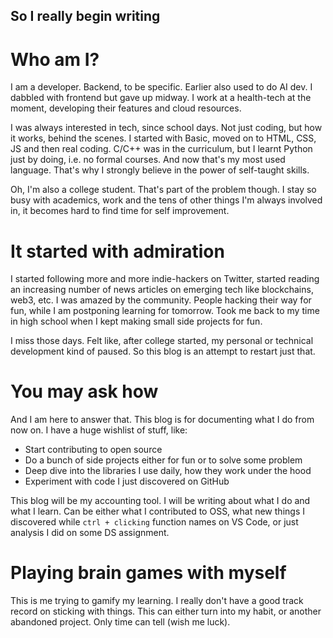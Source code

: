 ## So I really begin writing

# Who am I?

I am a developer. Backend, to be specific. Earlier also used to do AI dev. I dabbled with frontend but gave up midway. I work at a health-tech at the moment, developing their features and cloud resources.

I was always interested in tech, since school days. Not just coding, but how it works, behind the scenes. I started with Basic, moved on to HTML, CSS, JS and then real coding. C/C++ was in the curriculum, but I learnt Python just by doing, i.e. no formal courses. And now that's my most used language. That's why I strongly believe in the power of self-taught skills.

Oh, I'm also a college student. That's part of the problem though. I stay so busy with academics, work and the tens of other things I'm always involved in, it becomes hard to find time for self improvement.

# It started with admiration

I started following more and more indie-hackers on Twitter, started reading an increasing number of news articles on emerging tech like blockchains, web3, etc. I was amazed by the community. People hacking their way for fun, while I am postponing learning for tomorrow. Took me back to my time in high school when I kept making small side projects for fun.

I miss those days. Felt like, after college started, my personal or technical development kind of paused. So this blog is an attempt to restart just that.

# You may ask how

And I am here to answer that. This blog is for documenting what I do from now on. I have a huge wishlist of stuff, like:

- Start contributing to open source
- Do a bunch of side projects either for fun or to solve some problem
- Deep dive into the libraries I use daily, how they work under the hood
- Experiment with code I just discovered on GitHub

This blog will be my accounting tool. I will be writing about what I do and what I learn. Can be either what I contributed to OSS, what new things I discovered while `ctrl + clicking` function names on VS Code, or just analysis I did on some DS assignment.

# Playing brain games with myself

This is me trying to gamify my learning. I really don't have a good track record on sticking with things. This can either turn into my habit, or another abandoned project. Only time can tell (wish me luck).